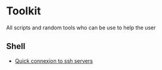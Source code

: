 # Toolkit
All scripts and random tools who can be use to help the user

## Shell

* [Quick connexion to ssh servers](./SSH_Connection)
